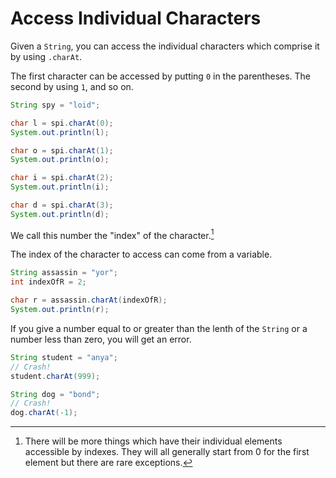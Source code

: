 # Access Individual Characters

Given a `String`, you can access the individual characters which
comprise it by using `.charAt`.


The first character can be accessed by putting `0` in the parentheses.
The second by using `1`, and so on.

```java
String spy = "loid";

char l = spi.charAt(0);
System.out.println(l);

char o = spi.charAt(1);
System.out.println(o);

char i = spi.charAt(2);
System.out.println(i);

char d = spi.charAt(3);
System.out.println(d);
```

We call this number the "index" of the character.[^otherds] 

The index of the character to access can come from a variable.

```java
String assassin = "yor";
int indexOfR = 2;

char r = assassin.charAt(indexOfR);
System.out.println(r);
```


If you give a number equal to or greater than the lenth of the `String` or a number less than zero,
you will get an error.

```java
String student = "anya";
// Crash!
student.charAt(999);
```

```java
String dog = "bond";
// Crash!
dog.charAt(-1);
```

[^otherds]: There will be more things
which have their individual elements accessible by indexes. They will all generally start from 0 for the first element
but there are rare exceptions. 